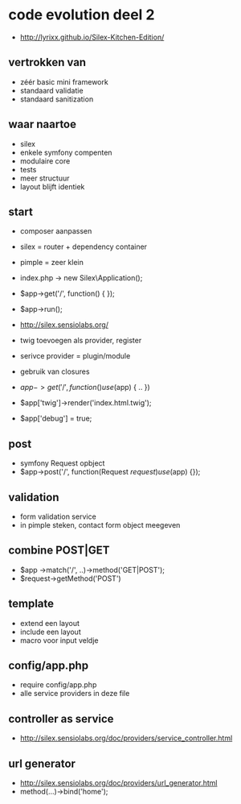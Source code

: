 # code evolution deel 2

* http://lyrixx.github.io/Silex-Kitchen-Edition/

## vertrokken van
* zéér basic mini framework
* standaard validatie
* standaard sanitization

## waar naartoe
* silex
* enkele symfony compenten
* modulaire core
* tests
* meer structuur
* layout blijft identiek

## start
* composer aanpassen
* silex = router + dependency container
* pimple = zeer klein
* index.php -> new Silex\Application();
* $app->get('/', function() { });
* $app->run();

* http://silex.sensiolabs.org/
* twig toevoegen als provider, register
* serivce provider = plugin/module
* gebruik van closures
* $app->get('/', function() use ($app) { .. })
* $app['twig']->render('index.html.twig');
* $app['debug'] = true;

## post
* symfony Request opbject
* $app->post('/', function(Request $request) use ($app) {});

## validation
* form validation service
* in pimple steken, contact form object meegeven

## combine POST|GET
* $app ->match('/', ..)->method('GET|POST');
* $request->getMethod('POST')

## template
* extend een layout
* include een layout
* macro voor input veldje


## config/app.php
* require config/app.php
* alle service providers in deze file


## controller as service
* http://silex.sensiolabs.org/doc/providers/service_controller.html

## url generator
* http://silex.sensiolabs.org/doc/providers/url_generator.html
* method(...)->bind('home');

